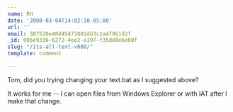 ```yaml
---
name: RH
date: '2008-03-04T14:02:10-05:00'
url: ''
email: 387520e40d45473801db3c2a4f9b1d2f
_id: 006e9336-6272-4ee2-a197-f35d88e6e60f
slug: "/its-all-text-v080/"
template: comment

---
```


Tom, did you trying changing your text.bat as I suggested above?

It works for me -- I can open files from Windows Explorer or with IAT after I make that change.
